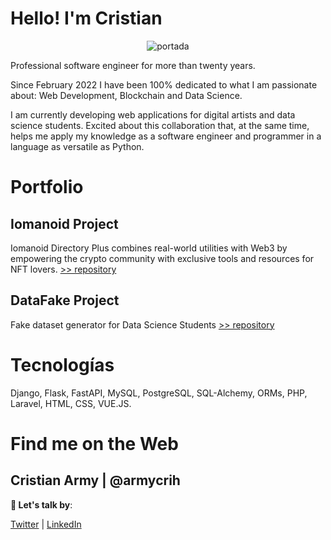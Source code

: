 # Hello! I'm Cristian
<p align="center"><img src="portada_code.jpg" alt="portada"></p>

Professional software engineer for more than twenty years.

Since February 2022 I have been 100% dedicated to what I am passionate about: Web Development, Blockchain and Data Science.

I am currently developing web applications for digital artists and data science students. Excited about this collaboration that, at the same time, helps me apply my knowledge as a software engineer and programmer in a language as versatile as Python.

# Portfolio 
## Iomanoid Project
Iomanoid Directory Plus combines real-world utilities with Web3 by empowering the crypto community with exclusive tools and resources for NFT lovers.
[>> repository](https://github.com/armycrih/Iomanoid)

## DataFake Project
Fake dataset generator for Data Science Students
[>> repository](https://github.com/armycrih/datafake)

# Tecnologías 
Django, Flask, FastAPI, MySQL, PostgreSQL, SQL-Alchemy, 
ORMs, PHP, Laravel, HTML, CSS, VUE.JS.



# Find me on the Web

## Cristian Army | @armycrih

**💬 Let's talk by**:

[Twitter](https://twitter.com/armycrih) | [LinkedIn](https://www.linkedin.com/in/armycrih/) 



